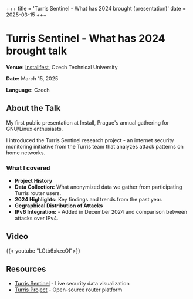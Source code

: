 +++
title = 'Turris Sentinel - What has 2024 brought (presentation)'
date = 2025-03-15
+++

# Turris Sentinel - What has 2024 brought talk

**Venue:** [Installfest](https://installfest.cz/if25/), Czech Technical University

**Date:** March 15, 2025

**Language:** Czech 

## About the Talk

My first public presentation at Install, Prague's annual gathering for GNU/Linux 
enthusiasts.

I introduced the Turris Sentinel research project - an internet security 
monitoring initiative from the Turris team that analyzes attack patterns on home 
networks.

### What I covered

- **Project History**
- **Data Collection:** What anonymized data we gather from participating Turris router users.
- **2024 Highlights:** Key findings and trends from the past year.
- **Gegraphical Distribution of Attacks**
- **IPv6 Integration:** - Added in December 2024 and comparison between attacks over IPv4.

## Video

{{< youtube "LGtb6xkzcOI">}}

## Resources

- [Turris Sentinel](https://view.sentinel.turris.cz) - Live security data visualization
- [Turris Project](https://www.turris.com/en/) - Open-source router platform